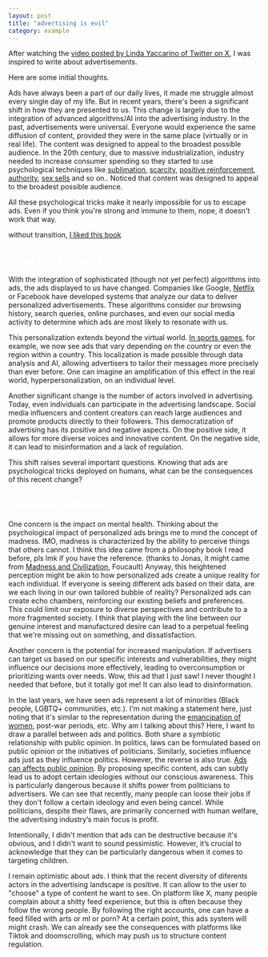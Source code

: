 ```yaml
---
layout: post
title: "advertising is evil"
category: example
---
```



After watching the [video posted by Linda Yaccarino of Twitter on X](https://x.com/lindayaX/status/1820838625245880634), I was inspired to write about advertisements. 

Here are some initial thoughts.

Ads have always been a part of our daily lives, it made me struggle almost every single day of my life. But in recent years, there's been a significant shift in how they are presented to us. This change is largely due to the integration of advanced algorithms/AI into the advertising industry.
In the past, advertisements were universal. Everyone would experience the same diffusion of content, provided they were in the same place (virtually or in real life). The content was designed to appeal to the broadest possible audience. 
In the 20th century, due to massive industrialization, industry needed to increase consumer spending so they started to use psychological techniques like [sublimation](https://en.wikipedia.org/wiki/Sublimation_(psychology)), [scarcity](https://convertica.org/the-power-of-scarcity-marketing/#:~:text=The%20Scarcity%20Principle%20is%20a%20marketing%20tactic%20that%20capitalizes%20on,a%20product%20in%20the%20market.), [positive reinforcement](https://www.usherettetrays.com/using-conditioning-and-positive-reinforcement-to-help-build-your-brand/#:~:text=Positive%20reinforcement%20is%20all%20about,their%20loyalty%20to%20your%20brand.), [authority](https://www.openpr.com/wiki/authority-marketing), [sex sells](https://en.wikipedia.org/wiki/Sex_in_advertising) and so on.. Noticed that content was designed to appeal to the broadest possible audience. 

All these psychological tricks make it nearly impossible for us to escape ads. Even if you think you're strong and immune to them, nope, it doesn't work that way.

without transition, [I liked this book](https://www.amazon.com/9-99-Novel-Frederic-Beigbeder/dp/0330490079)


## <span style="color: white;">Wow ads changed </span>
With the integration of sophisticated (though not yet perfect) algorithms into ads, the ads displayed to us have changed. Companies like Google, [Netflix](https://www.youtube.com/watch?v=ZspR5PZemcs) or Facebook have developed systems that analyze our data to deliver personalized advertisements. These algorithms consider our browsing history, search queries, online purchases, and even our social media activity to determine which ads are most likely to resonate with us.

This personalization extends beyond the virtual world. [In sports games](https://medium.com/@matesanz.cuadrado/revolutionizing-sports-advertisement-with-generative-ai-2bd1c1134c6e), for example, we now see ads that vary depending on the country or even the region within a country. This localization is made possible through data analysis and AI, allowing advertisers to tailor their messages more precisely than ever before. One can imagine an amplification of this effect in the real world, hyperpersonalization, on an individual level.

Another significant change is the number of actors involved in advertising. Today, even individuals can participate in the advertising landscape. Social media influencers and content creators can reach large audiences and promote products directly to their followers. This democratization of advertising has its positive and negative aspects. On the positive side, it allows for more diverse voices and innovative content. On the negative side, it can lead to misinformation and a lack of regulation.

This shift raises several important questions. Knowing that ads are psychological tricks deployed on humans, what can be the consequences of this recent change?


## <span style="color: white;">Two main problems </span>
One concern is the impact on mental health. Thinking about the psychological impact of personalized ads brings me to mind the concept of madness. IMO, madness is characterized by the ability to perceive things that others cannot. I think this idea came from a philosophy book I read before, pls lmk if you have the reference. (thanks to Jonas, it might came from [Madness and Civilization](https://en.wikipedia.org/wiki/Madness_and_Civilization), Foucault) 
Anyway, this heightened perception might be akin to how personalized ads create a unique reality for each individual. If everyone is seeing different ads based on their data, are we each living in our own tailored bubble of reality? Personalized ads can create echo chambers, reinforcing our existing beliefs and preferences. This could limit our exposure to diverse perspectives and contribute to a more fragmented society. I think that playing with the line between our genuine interest and manufactured desire can lead to a perpetual feeling that we're missing out on something, and dissatisfaction. 

Another concern is the potential for increased manipulation. If advertisers can target us based on our specific interests and vulnerabilities, they might influence our decisions more effectively, leading to overconsumption or prioritizing wants over needs. Wow, this ad that I just saw! I never thought I needed that before, but it totally got me!
It can also lead to disinformation.

In the last years, we have seen ads represent a lot of minorities (Black people, LGBTQ+ communities, etc.). I'm not making a statement here, just noting that it's similar to the representation during the [emancipation of women](https://sites.duke.edu/womenandadvertising/exhibits/women-in-advertising/from-housewife-to-superwoman-the-evolution-of-advertising-to-women/), post-war periods, etc.
Why am I talking about this? Here, I want to draw a parallel between ads and politics. Both share a symbiotic relationship with public opinion. In politics, laws can be formulated based on public opinion or the initiatives of politicians. Similarly, societies influence ads just as they influence politics. However, the reverse is also true. [Ads can affects public opinion](https://blog.hubspot.com/marketing/womens-razors-marketing). By proposing specific content, ads can subtly lead us to adopt certain ideologies without our conscious awareness. This is particularly dangerous because it shifts power from politicians to advertisers. We can see that recently, many people can loose their jobs if they don't follow a certain ideology and even being cancel. While politicians, despite their flaws, are primarily concerned with human welfare, the advertising industry’s main focus is profit.

Intentionally, I didn't mention that ads can be destructive because it's obvious, and I didn't want to sound pessimistic. However, it’s crucial to acknowledge that they can be particularly dangerous when it comes to targeting children.

I remain optimistic about ads. I think that the recent diversity of diferents actors in the advertising landscape is positive. It can allow to the user to "choose" a type of content he want to see. On platform like X, many people complain about a shitty feed experience, but this is often because they follow the wrong people. By following the right accounts, one can have a feed filled with arts or ml or porn? 
At a certain point, this ads system will might crash. We can already see the consequences with platforms like Tiktok and doomscrolling, which may push us to structure content regulation.
